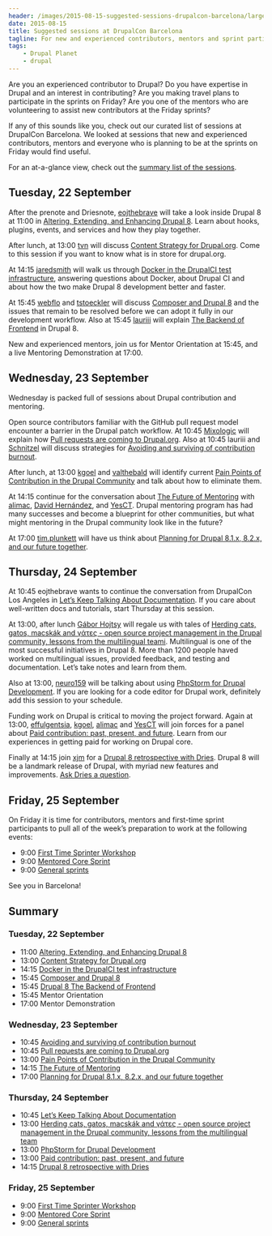 ```yaml
---
header: /images/2015-08-15-suggested-sessions-drupalcon-barcelona/large-conference-room.jpg
date: 2015-08-15
title: Suggested sessions at DrupalCon Barcelona
tagline: For new and experienced contributors, mentors and sprint participants
tags:
    - Drupal Planet
    - drupal
---
```


Are you an experienced contributor to Drupal? Do you have expertise in Drupal
and an interest in contributing? Are you making travel plans to participate in
the sprints on Friday? Are you one of the mentors who are volunteering to assist
new contributors at the Friday sprints?

If any of this sounds like you, check out our curated list of sessions at
DrupalCon Barcelona. We looked at sessions that new and experienced contributors,
mentors and everyone who is planning to be at the sprints on Friday would find
useful.

For an at-a-glance view, check out the <a href="#summary">summary list of the sessions</a>.

## Tuesday, 22 September

After the prenote and Driesnote, [eojthebrave](https://www.drupal.org/u/eojthebrave)
will take a look inside Drupal 8 at 11:00 in [Altering, Extending, and Enhancing
Drupal 8](https://events.drupal.org/barcelona2015/sessions/altering-extending-and-enhancing-drupal-8).
Learn about hooks, plugins, events, and services and how they play together.

After lunch, at 13:00 [tvn](https://www.drupal.org/u/eojthebrave) will discuss
[Content Strategy for Drupal.org](https://events.drupal.org/barcelona2015/sessions/content-strategy-drupalorg).
Come to this session if you want to know what is in store for drupal.org.

At 14:15 [jaredsmith](https://www.drupal.org/u/jaredsmith) will walk us through
[Docker in the DrupalCI test infrastructure](https://events.drupal.org/barcelona2015/sessions/docker-drupalci-test-infrastructure), answering questions about Docker, about Drupal CI and about how the two
make Drupal 8 development better and faster.

At 15:45 [webflo](https://www.drupal.org/u/webflo) and [tstoeckler](https://www.drupal.org/u/tstoeckler)
will discuss [Composer and Drupal 8](https://events.drupal.org/barcelona2015/sessions/composer-and-drupal-8)
and the issues that remain to be resolved before we can adopt it fully in our
development workflow. Also at 15:45 [lauriii](https://www.drupal.org/u/lauriii) will explain
[The Backend of Frontend](https://events.drupal.org/barcelona2015/sessions/drupal-8-theme-system) in Drupal 8.

New and experienced mentors, join us for Mentor Orientation at 15:45, and a
live Mentoring Demonstration at 17:00.

## Wednesday, 23 September

Wednesday is packed full of sessions about Drupal contribution and mentoring.

Open source contributors familiar with the GitHub pull request model encounter
a barrier in the Drupal patch workflow. At 10:45 [Mixologic](https://www.drupal.org/u/Mixologic)
will explain how
[Pull requests are coming to Drupal.org](https://events.drupal.org/barcelona2015/sessions/pull-requests-are-coming-drupalorg).
Also at 10:45 lauriii and [Schnitzel](https://www.drupal.org/u/Schnitzel)
will discuss strategies for
[Avoiding and surviving of contribution burnout](https://events.drupal.org/barcelona2015/sessions/avoiding-contribution-burnout).

After lunch, at 13:00 [kgoel](https://drupal.org/u/kgoel) and [valthebald](https://drupal.org/u/valthebald)
will identify current [Pain Points of Contribution in the Drupal Community](https://events.drupal.org/barcelona2015/sessions/pain-points-contribution-drupal-community) and talk about how to eliminate them.

At 14:15 continue for the conversation about [The Future of Mentoring](https://events.drupal.org/barcelona2015/sessions/future-mentoring)
with [alimac](https://www.drupal.org/u/alimac),
[David Hernández](https://www.drupal.org/u/David-Hernandez),
and [YesCT](https://www.drupal.org/u/YesCT). Drupal mentoring program has had many
successes and become a blueprint for other communities, but what might mentoring
in the Drupal community look like in the future?

At 17:00 [tim.plunkett](https://www.drupal.org/u/tim.plunkett) will have
us think about [Planning for Drupal 8.1.x, 8.2.x, and our future
together](https://events.drupal.org/barcelona2015/sessions/planning-drupal-81x-82x).


## Thursday, 24 September

At 10:45 eojthebrave wants to continue the conversation from DrupalCon Los Angeles in
[Let’s Keep Talking About Documentation](https://events.drupal.org/barcelona2015/sessions/let%E2%80%99s-keep-talking-about-documentation).
If you care about well-written docs and tutorials, start Thursday at this session.

At 13:00, after lunch [Gábor Hojtsy](https://www.drupal.org/u/gabor-hojtsy)
will regale us with tales of [Herding cats, gatos, macskák and γάτες - open
source project management in the Drupal community, lessons from the multilingual
teami](https://events.drupal.org/barcelona2015/sessions/herding-cats-gatos-macsk%C3%A1k-and-%CE%B3%CE%AC%CF%84%CE%B5%CF%82-open-source-project-management-drupal).
Multilingual is one of the most successful initiatives in Drupal 8. More than
1200 people haved worked on multilingual issues, provided feedback, and testing
and documentation. Let’s take notes and learn from them.

Also at 13:00, [neuro159](https://www.drupal.org/u/neuro159) will be talking
about using [PhpStorm for Drupal Development](https://events.drupal.org/barcelona2015/sessions/phpstorm-drupal-development).
If you are looking for a code editor for Drupal work, definitely add this
session to your schedule.

Funding work on Drupal is critical to moving the project forward. Again at
13:00, [effulgentsia](https://www.drupal.org/u/effulgentsia),
[kgoel](https://www.drupal.org/u/kgoel),
[alimac](https://www.drupal.org/u/alimac) and
[YesCT](https://www.drupal.org/u/YesCT) will join forces for a panel about
[Paid contribution: past, present, and future](https://events.drupal.org/barcelona2015/sessions/paid-contribution-past-present-and-future).
Learn from our experiences in getting paid for working on Drupal core.

Finally at 14:15 join [xjm](https://www.drupal.org/u/xjm) for a [Drupal 8
retrospective with Dries](https://events.drupal.org/barcelona2015/sessions/drupal-8-retrospective-dries).
Drupal 8 will be a landmark release of Drupal, with myriad new features and
improvements. [Ask Dries a question](https://docs.google.com/forms/d/1G2cDZab7JsCEIdCNj2KP9NwQVzM5hnRMVQKhrSWQ7gQ/viewform).

## Friday, 25 September

On Friday it is time for contributors, mentors and first-time sprint
participants to pull all of the week’s preparation to work at the following
events:

- 9:00 [First Time Sprinter Workshop](https://events.drupal.org/barcelona2015/first-time-sprinter-workshop)
- 9:00 [Mentored Core Sprint](https://events.drupal.org/barcelona2015/mentored-core-sprint)
- 9:00 [General sprints](https://events.drupal.org/barcelona2015/friday-general-sprint)

See you in Barcelona!

## Summary

### Tuesday, 22 September

- 11:00 [Altering, Extending, and Enhancing Drupal 8](https://events.drupal.org/barcelona2015/sessions/altering-extending-and-enhancing-drupal-8)
- 13:00 [Content Strategy for Drupal.org](https://events.drupal.org/barcelona2015/sessions/content-strategy-drupalorg)
- 14:15 [Docker in the DrupalCI test infrastructure](https://events.drupal.org/barcelona2015/sessions/docker-drupalci-test-infrastructure)
- 15:45 [Composer and Drupal 8](https://events.drupal.org/barcelona2015/sessions/composer-and-drupal-8)
- 15:45 [Drupal 8 The Backend of Frontend](https://events.drupal.org/barcelona2015/sessions/drupal-8-theme-system)
- 15:45 Mentor Orientation
- 17:00 Mentor Demonstration

### Wednesday, 23 September

- 10:45 [Avoiding and surviving of contribution burnout](://events.drupal.org/barcelona2015/sessions/avoiding-contribution-burnout)
- 10:45 [Pull requests are coming to Drupal.org](https://events.drupal.org/barcelona2015/sessions/pull-requests-are-coming-drupalorg)
- 13:00 [Pain Points of Contribution in the Drupal Community](https://events.drupal.org/barcelona2015/sessions/pain-points-contribution-drupal-community)
- 14:15 [The Future of Mentoring](https://events.drupal.org/barcelona2015/sessions/future-mentoring)
- 17:00 [Planning for Drupal 8.1.x, 8.2.x, and our future together](://events.drupal.org/barcelona2015/sessions/planning-drupal-81x-82x)

### Thursday, 24 September

- 10:45 [Let’s Keep Talking About Documentation](https://events.drupal.org/barcelona2015/sessions/let%E2%80%99s-keep-talking-about-documentation)
- 13:00 [Herding cats, gatos, macskák and γάτες - open source project management in the Drupal community, lessons from the multilingual team](https://events.drupal.org/barcelona2015/sessions/herding-cats-gatos-macsk%C3%A1k-and-%CE%B3%CE%AC%CF%84%CE%B5%CF%82-open-source-project-management-drupal)
- 13:00 [PhpStorm for Drupal Development](https://events.drupal.org/barcelona2015/sessions/phpstorm-drupal-development)
- 13:00 [Paid contribution: past, present, and future](https://events.drupal.org/barcelona2015/sessions/paid-contribution-past-present-and-future)
- 14:15 [Drupal 8 retrospective with Dries](https://events.drupal.org/barcelona2015/sessions/drupal-8-retrospective-dries)

### Friday, 25 September

- 9:00 [First Time Sprinter Workshop](https://events.drupal.org/barcelona2015/first-time-sprinter-workshop)
- 9:00 [Mentored Core Sprint](https://events.drupal.org/barcelona2015/mentored-core-sprint)
- 9:00 [General sprints](https://events.drupal.org/barcelona2015/friday-general-sprint)

